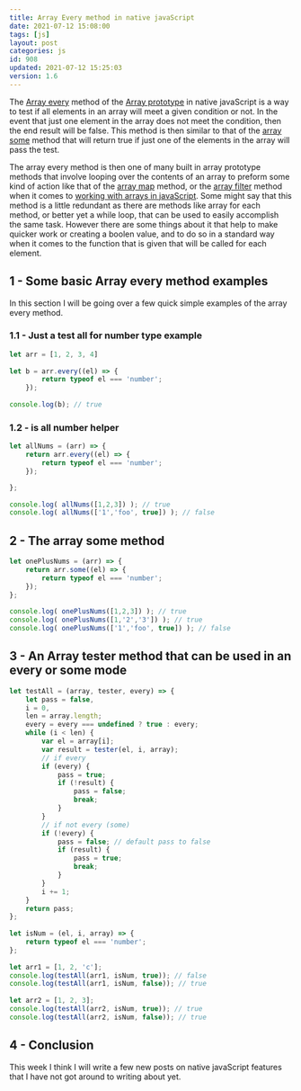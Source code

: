 ```yaml
---
title: Array Every method in native javaScript
date: 2021-07-12 15:08:00
tags: [js]
layout: post
categories: js
id: 908
updated: 2021-07-12 15:25:03
version: 1.6
---
```


The [Array every](https://developer.mozilla.org/en-US/docs/Web/JavaScript/Reference/Global_Objects/Array/every) method of the [Array prototype](https://developer.mozilla.org/en-US/docs/Web/JavaScript/Reference/Global_Objects/Array) in native javaScript is a way to test if all elements in an array will meet a given condition or not. In the event that just one element in the array does not meet the condition, then the end result will be false. This method is then similar to that of the [array some](https://developer.mozilla.org/en-US/docs/Web/JavaScript/Reference/Global_Objects/Array/some) method that will return true if just one of the elements in the array will pass the test.

The array every method is then one of many built in array prototype methods that involve looping over the contents of an array to preform some kind of action like that of the [array map](/2020/06/16/js-array-map) method, or the [array filter](/2020/10/03/js-array-filter) method when it comes to [working with arrays in javaScript](/2018/12/10/js-array/). Some might say that this method is a little redundant as there are methods like array for each method, or better yet a while loop, that can be used to easily accomplish the same task. However there are some things about it that help to make quicker work or creating a boolen value, and to do so in a standard way when it comes to the function that is given that will be called for each element.

<!-- more -->

## 1 - Some basic Array every method examples

In this section I will be going over a few quick simple examples of the array every method.

### 1.1 - Just a test all for number type example

```js
let arr = [1, 2, 3, 4]
 
let b = arr.every((el) => {
        return typeof el === 'number';
    });
 
console.log(b); // true
```

### 1.2 - is all number helper

```js
let allNums = (arr) => {
    return arr.every((el) => {
        return typeof el === 'number';
    });

};
 
console.log( allNums([1,2,3]) ); // true
console.log( allNums(['1','foo', true]) ); // false
```


## 2 - The array some method

```js
let onePlusNums = (arr) => {
    return arr.some((el) => {
        return typeof el === 'number';
    });
};
 
console.log( onePlusNums([1,2,3]) ); // true
console.log( onePlusNums([1,'2','3']) ); // true
console.log( onePlusNums(['1','foo', true]) ); // false
```

## 3 - An Array tester method that can be used in an every or some mode

```js
let testAll = (array, tester, every) => {
    let pass = false,
    i = 0,
    len = array.length;
    every = every === undefined ? true : every;
    while (i < len) {
        var el = array[i];
        var result = tester(el, i, array);
        // if every
        if (every) {
            pass = true;
            if (!result) {
                pass = false;
                break;
            }
        }
        // if not every (some)
        if (!every) {
            pass = false; // default pass to false
            if (result) {
                pass = true;
                break;
            }
        }
        i += 1;
    }
    return pass;
};
 
let isNum = (el, i, array) => {
    return typeof el === 'number';
};
 
let arr1 = [1, 2, 'c'];
console.log(testAll(arr1, isNum, true)); // false
console.log(testAll(arr1, isNum, false)); // true
 
let arr2 = [1, 2, 3];
console.log(testAll(arr2, isNum, true)); // true
console.log(testAll(arr2, isNum, false)); // true
```

## 4 - Conclusion

This week I think I will write a few new posts on native javaScript features that I have not got around to writing about yet. 